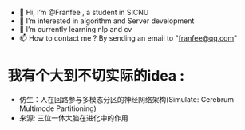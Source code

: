 - 👋 Hi, I’m @Franfee , a student in SICNU
- 👀 I’m interested in algorithm and Server development
- 🌱 I’m currently learning nlp and cv
- 📫 How to contact me ? By sending an email to "franfee@qq.com"

# 我有个大到不切实际的idea :
- 仿生：人在回路参与多模态分区的神经网络架构(Simulate: Cerebrum Multimode Partitioning)
- 来源: 三位一体大脑在进化中的作用

<!---
Franfee/Franfee is a ✨ special ✨ repository because its `README.md` (this file) appears on your GitHub profile.
You can click the Preview link to take a look at your changes.
--->
